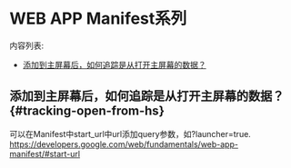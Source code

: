 # WEB APP Manifest系列

内容列表:
* [添加到主屏幕后，如何追踪是从打开主屏幕的数据？](#tracking-open-from-hs)


## 添加到主屏幕后，如何追踪是从打开主屏幕的数据？{#tracking-open-from-hs}
可以在Manifest中start_url中url添加query参数，如?launcher=true. https://developers.google.com/web/fundamentals/web-app-manifest/#start-url

